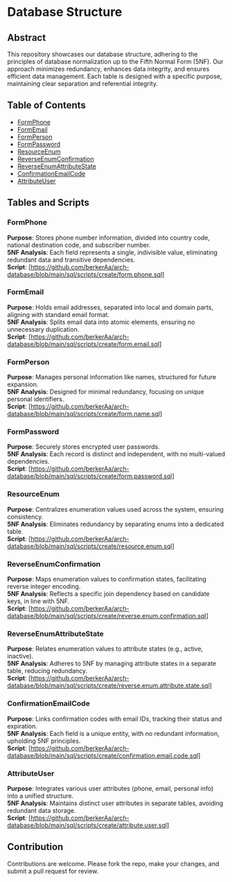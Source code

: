 
# Database Structure

## Abstract
This repository showcases our database structure, adhering to the principles of database normalization up to the Fifth Normal Form (5NF). Our approach minimizes redundancy, enhances data integrity, and ensures efficient data management. Each table is designed with a specific purpose, maintaining clear separation and referential integrity.

## Table of Contents
- [FormPhone](#formphone)
- [FormEmail](#formemail)
- [FormPerson](#formperson)
- [FormPassword](#formpassword)
- [ResourceEnum](#resourceenum)
- [ReverseEnumConfirmation](#reverseenumconfirmation)
- [ReverseEnumAttributeState](#reverseenumattributestate)
- [ConfirmationEmailCode](#confirmationemailcode)
- [AttributeUser](#attributeuser)

## Tables and Scripts

### FormPhone
**Purpose**: Stores phone number information, divided into country code, national destination code, and subscriber number.  
**5NF Analysis**: Each field represents a single, indivisible value, eliminating redundant data and transitive dependencies.  
**Script**: [https://github.com/berkerAa/arch-database/blob/main/sql/scripts/create/form.phone.sql]

### FormEmail
**Purpose**: Holds email addresses, separated into local and domain parts, aligning with standard email format.  
**5NF Analysis**: Splits email data into atomic elements, ensuring no unnecessary duplication.  
**Script**: [https://github.com/berkerAa/arch-database/blob/main/sql/scripts/create/form.email.sql]

### FormPerson
**Purpose**: Manages personal information like names, structured for future expansion.  
**5NF Analysis**: Designed for minimal redundancy, focusing on unique personal identifiers.  
**Script**: [https://github.com/berkerAa/arch-database/blob/main/sql/scripts/create/form.name.sql]

### FormPassword
**Purpose**: Securely stores encrypted user passwords.  
**5NF Analysis**: Each record is distinct and independent, with no multi-valued dependencies.  
**Script**: [https://github.com/berkerAa/arch-database/blob/main/sql/scripts/create/form.password.sql]

### ResourceEnum
**Purpose**: Centralizes enumeration values used across the system, ensuring consistency.  
**5NF Analysis**: Eliminates redundancy by separating enums into a dedicated table.  
**Script**: [https://github.com/berkerAa/arch-database/blob/main/sql/scripts/create/resource.enum.sql]

### ReverseEnumConfirmation
**Purpose**: Maps enumeration values to confirmation states, facilitating reverse integer encoding.  
**5NF Analysis**: Reflects a specific join dependency based on candidate keys, in line with 5NF.  
**Script**: [https://github.com/berkerAa/arch-database/blob/main/sql/scripts/create/reverse.enum.confirmation.sql]

### ReverseEnumAttributeState
**Purpose**: Relates enumeration values to attribute states (e.g., active, inactive).  
**5NF Analysis**: Adheres to 5NF by managing attribute states in a separate table, reducing redundancy.  
**Script**: [https://github.com/berkerAa/arch-database/blob/main/sql/scripts/create/reverse.enum.attribute.state.sql]

### ConfirmationEmailCode
**Purpose**: Links confirmation codes with email IDs, tracking their status and expiration.  
**5NF Analysis**: Each field is a unique entity, with no redundant information, upholding 5NF principles.  
**Script**: [https://github.com/berkerAa/arch-database/blob/main/sql/scripts/create/confirmation.email.code.sql]

### AttributeUser
**Purpose**: Integrates various user attributes (phone, email, personal info) into a unified structure.  
**5NF Analysis**: Maintains distinct user attributes in separate tables, avoiding redundant data storage.  
**Script**: [https://github.com/berkerAa/arch-database/blob/main/sql/scripts/create/attribute.user.sql]

## Contribution
Contributions are welcome. Please fork the repo, make your changes, and submit a pull request for review.
